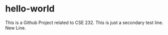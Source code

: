 # hello-world
This is a Github Project related to CSE 232. 
This is just a secondary test line. 
New Line.
